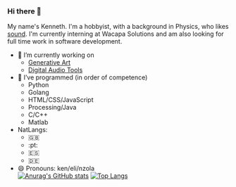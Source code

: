 ### Hi there 👋

<!--
**kendfss/kendfss** is a ✨ _special_ ✨ repository because its `README.md` (this file) appears on your GitHub profile.

Here are some ideas to get you started:

- 👯 I’m looking to collaborate on ...
- 🤔 I’m looking for help with ...
- 💬 Ask me about ...
- 📫 How to reach me: ...
- ⚡ Fun fact: ...
- 🌱 I’m currently learning 
-->
My name's Kenneth. I'm a hobbyist, with a background in Physics, who likes [sound](). I'm currently interning at Wacapa Solutions and am also looking for full time work in software development.

- :hammer: I’m currently working on  
    - [Generative Art](https://github.com/kendfss/processing)
    - [Digital Audio Tools](https://github.com/kendfss/monomaker)
- :school_satchel: I’ve programmed (in order of competence)
    - Python    
    - Golang
    - HTML/CSS/JavaScript  
    - Processing/Java
    - C/C++  
    - Matlab  
- NatLangs: 
    - :gb:
    - :pt:
    - :es:
    - :de:
- 😄 Pronouns: ken/eli/nzola  
[![Anurag's GitHub stats](https://github-readme-stats.vercel.app/api?username=kendfss)](https://github.com/anuraghazra/github-readme-stats)
[![Top Langs](https://github-readme-stats.vercel.app/api/top-langs/?username=kendfss)](https://github.com/anuraghazra/github-readme-stats)
    
